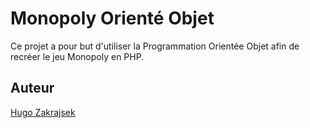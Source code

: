 # Monopoly Orienté Objet

Ce projet a pour but d'utiliser la Programmation Orientée Objet afin de recréer le jeu Monopoly en PHP.

## Auteur

[Hugo Zakrajsek](https://github.com/hugozak)
